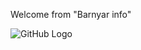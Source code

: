 Welcome from "Barnyar info"

![GitHub Logo](https://user-images.githubusercontent.com/61822567/78558490-a5992400-7838-11ea-9239-dbd46e69535c.png)

